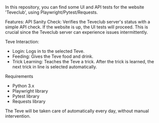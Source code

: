 In this repository, you can find some UI and API tests for the website 'Teveclub', using Playwright/Pytest/Requests.

Features:
API Sanity Check: Verifies the Teveclub server's status with a simple API check. If the website is up, the UI tests will proceed. This is crucial since the Teveclub server can experience issues intermittently.

Teve Interaction:
- Login: Logs in to the selected Teve.
- Feeding: Gives the Teve food and drink.
- Trick Learning: Teaches the Teve a trick. After the trick is learned, the next trick in line is selected automatically.

Requirements
- Python 3.x
- Playwright library 
- Pytest library
- Requests library 

The Teve will be taken care of automatically every day, without manual intervention.
